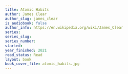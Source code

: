```yaml
---
title: Atomic Habits
author: James Clear
author_slug: james_clear
is_audiobook: false
author_info: https://en.wikipedia.org/wiki/James_Clear
series: 
series_slug: 
series_number: 
started: 
year_finished: 2021
read_status: Read
layout: book
book_cover_file: atomic_habits.jpg
---
```

